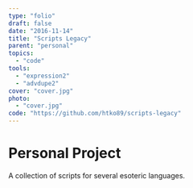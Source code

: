```yaml
---
type: "folio"
draft: false
date: "2016-11-14"
title: "Scripts Legacy"
parent: "personal"
topics:
  - "code"
tools:
  - "expression2"
  - "advdupe2"
cover: "cover.jpg"
photo:
  - "cover.jpg"
code: "https://github.com/htko89/scripts-legacy"
---
```

# Personal Project
A collection of scripts for several esoteric languages.
